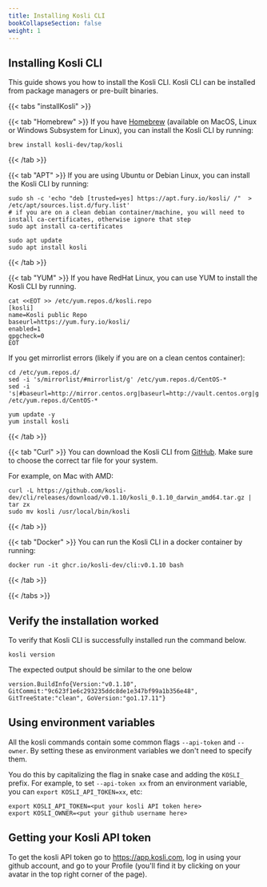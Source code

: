 ```yaml
---
title: Installing Kosli CLI
bookCollapseSection: false
weight: 1
---
```



## Installing Kosli CLI

This guide shows you how to install the Kosli CLI. Kosli CLI can be installed from package managers or pre-built binaries.

{{< tabs "installKosli" >}}

{{< tab "Homebrew" >}}
If you have [Homebrew](https://brew.sh/) (available on MacOS, Linux or Windows Subsystem for Linux), 
you can install the Kosli CLI by running: 

```shell {.command}
brew install kosli-dev/tap/kosli
```
{{< /tab >}}

{{< tab "APT" >}}
If you are using Ubuntu or Debian Linux, you can install the Kosli CLI by running:
```shell {.command}
sudo sh -c 'echo "deb [trusted=yes] https://apt.fury.io/kosli/ /"  > /etc/apt/sources.list.d/fury.list'
# if you are on a clean debian container/machine, you will need to install ca-certificates, otherwise ignore that step
sudo apt install ca-certificates

sudo apt update
sudo apt install kosli
```
{{< /tab >}}

{{< tab "YUM" >}}
If you have RedHat Linux, you can use YUM to install the Kosli CLI by running.
```shell {.command}
cat <<EOT >> /etc/yum.repos.d/kosli.repo
[kosli]
name=Kosli public Repo
baseurl=https://yum.fury.io/kosli/
enabled=1
gpgcheck=0
EOT
```
If you get mirrorlist errors (likely if you are on a clean centos container):
```shell {.command}
cd /etc/yum.repos.d/
sed -i 's/mirrorlist/#mirrorlist/g' /etc/yum.repos.d/CentOS-*
sed -i 's|#baseurl=http://mirror.centos.org|baseurl=http://vault.centos.org|g' /etc/yum.repos.d/CentOS-*
```

```shell {.command}
yum update -y
yum install kosli
```
{{< /tab >}}

{{< tab "Curl" >}}
You can download the Kosli CLI from [GitHub](https://github.com/kosli-dev/cli/releases).
Make sure to choose the correct tar file for your system.

For example, on Mac with AMD:
```shell {.command}
curl -L https://github.com/kosli-dev/cli/releases/download/v0.1.10/kosli_0.1.10_darwin_amd64.tar.gz | tar zx
sudo mv kosli /usr/local/bin/kosli
```
{{< /tab >}}

{{< tab "Docker" >}}
You can run the Kosli CLI in a docker container by running:
```shell {.command}
docker run -it ghcr.io/kosli-dev/cli:v0.1.10 bash
```
{{< /tab >}}


{{< /tabs >}}

## Verify the installation worked

To verify that Kosli CLI is successfully installed run the command below.
```shell {.command}
kosli version
```
The expected output should be similar to the one below
```
version.BuildInfo{Version:"v0.1.10", GitCommit:"9c623f1e6c293235ddc8de1e347bf99a1b356e48", GitTreeState:"clean", GoVersion:"go1.17.11"}
```

## Using environment variables

All the kosli commands contain some common
flags `--api-token` and `--owner`. By setting
these as environment variables we don't need to specify them. 

You do this by capitalizing the flag in snake case and adding the `KOSLI_` prefix. 
For example, to set `--api-token xx` from an environment variable, you can `export KOSLI_API_TOKEN=xx`, etc:

```shell
export KOSLI_API_TOKEN=<put your kosli API token here>
export KOSLI_OWNER=<put your github username here>
```

## Getting your Kosli API token

To get the kosli API token go to https://app.kosli.com, log in using your github account, and go to your Profile (you'll find it by clicking on your avatar in the top right corner of the page).



